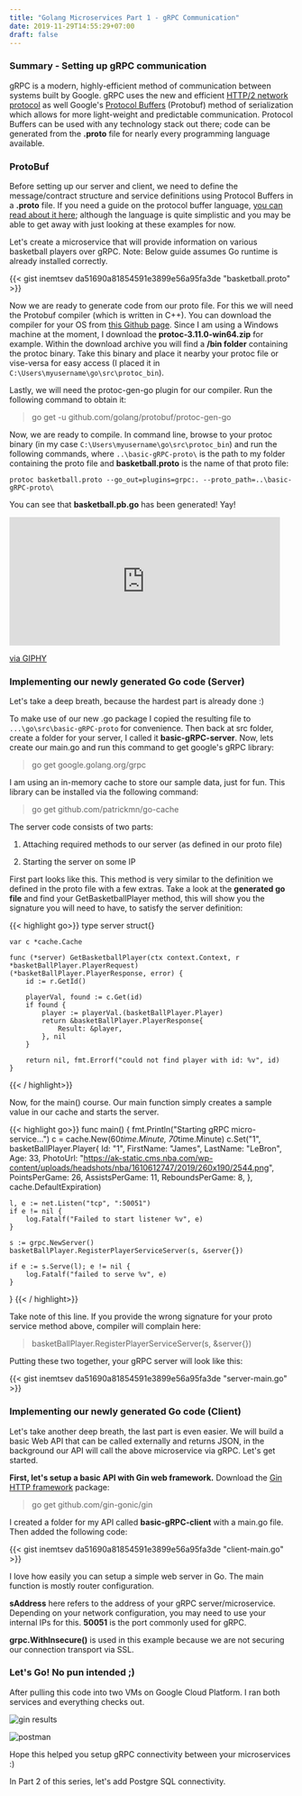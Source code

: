 ```yaml
---
title: "Golang Microservices Part 1 - gRPC Communication"
date: 2019-11-29T14:55:29+07:00
draft: false
---
```


### Summary - Setting up gRPC communication
gRPC is a modern, highly-efficient method of communication between systems built by Google. gRPC uses the new and efficient [HTTP/2 network protocol](https://en.wikipedia.org/wiki/HTTP/2) as well Google's [Protocol Buffers](https://en.wikipedia.org/wiki/Protocol_Buffers) (Protobuf) method of serialization which allows for more light-weight and predictable communication. Protocol Buffers can be used with any technology stack out there; code can be generated from the **.proto** file for nearly every programming language available. 

### ProtoBuf
Before setting up our server and client, we need to define the message/contract structure and service definitions using Protocol Buffers in a **.proto** file. If you need a guide on the protocol buffer language, [you can read about it here](https://developers.google.com/protocol-buffers/docs/proto3); although the language is quite simplistic and you may be able to get away with just looking at these examples for now. 

Let's create a microservice that will provide information on various basketball players over gRPC. Note: Below guide assumes Go runtime is already installed correctly. 

{{< gist inemtsev da51690a81854591e3899e56a95fa3de "basketball.proto" >}}

Now we are ready to generate code from our proto file. For this we will need the Protobuf compiler (which is written in C++). You can download the compiler for your OS from [this Github page](https://github.com/protocolbuffers/protobuf/releases). Since I am using a Windows machine at the moment, I download the **protoc-3.11.0-win64.zip** for example. Within the download archive you will find a **/bin folder** containing the protoc binary. Take this binary and place it nearby your protoc file or vise-versa for easy access (I placed it in `C:\Users\myusername\go\src\protoc_bin`). 

Lastly, we will need the protoc-gen-go plugin for our compiler. Run the following command to obtain it: 

> go get -u github.com/golang/protobuf/protoc-gen-go

Now, we are ready to compile. In command line, browse to your protoc binary (in my case `C:\Users\myusername\go\src\protoc_bin`) and run the following commands, where `..\basic-gRPC-proto\` is the path to my folder containing the proto file and **basketball.proto** is the name of that proto file: 

`protoc basketball.proto --go_out=plugins=grpc:. --proto_path=..\basic-gRPC-proto\`

You can see that **basketball.pb.go** has been generated! Yay! 

<iframe src="https://giphy.com/embed/axu6dFuca4HKM" width="480" height="228" frameBorder="0" class="giphy-embed" allowFullScreen></iframe><p><a href="https://giphy.com/gifs/axu6dFuca4HKM">via GIPHY</a></p>

### Implementing our newly generated Go code (Server)
Let's take a deep breath, because the hardest part is already done :)

To make use of our new .go package I copied the resulting file to `...\go\src\basic-gRPC-proto` for convenience. Then back at src folder, create a folder for your server, I called it **basic-gRPC-server**. Now, lets create our main.go and run this command to get google's gRPC library:

> go get google.golang.org/grpc

I am using an in-memory cache to store our sample data, just for fun. This library can be installed via the following command: 

> go get github.com/patrickmn/go-cache

The server code consists of two parts:

1) Attaching required methods to our server (as defined in our proto file) 

2) Starting the server on some IP

First part looks like this. This method is very similar to the definition we defined in the proto file with a few extras. Take a look at the **generated go file** and find your GetBasketballPlayer method, this will show you the signature you will need to have, to satisfy the server definition: 

{{< highlight go>}}
    type server struct{}
    
    var c *cache.Cache
    
    func (*server) GetBasketballPlayer(ctx context.Context, r *basketBallPlayer.PlayerRequest)     (*basketBallPlayer.PlayerResponse, error) {
    	id := r.GetId()
    
    	playerVal, found := c.Get(id)
    	if found {
    		player := playerVal.(basketBallPlayer.Player)
    		return &basketBallPlayer.PlayerResponse{
    			Result: &player,
    		}, nil
    	}
    
    	return nil, fmt.Errorf("could not find player with id: %v", id)
    }
{{< / highlight>}}

Now, for the main() course. Our main function simply creates a sample value in our cache and starts the server. 

{{< highlight go>}}
func main() {
	fmt.Println("Starting gRPC micro-service...")
	c = cache.New(60*time.Minute, 70*time.Minute)
	c.Set("1", basketBallPlayer.Player{
		Id:              "1",
		FirstName:       "James",
		LastName:        "LeBron",
		Age:             33,
		PhotoUrl:        "https://ak-static.cms.nba.com/wp-content/uploads/headshots/nba/1610612747/2019/260x190/2544.png",
		PointsPerGame:   26,
		AssistsPerGame:  11,
		ReboundsPerGame: 8,
	}, cache.DefaultExpiration)

	l, e := net.Listen("tcp", ":50051")
	if e != nil {
		log.Fatalf("Failed to start listener %v", e)
	}

	s := grpc.NewServer()
	basketBallPlayer.RegisterPlayerServiceServer(s, &server{})

	if e := s.Serve(l); e != nil {
		log.Fatalf("failed to serve %v", e)
	}
}
{{< / highlight>}}

Take note of this line. If you provide the wrong signature for your proto service method above, compiler will complain here: 

> basketBallPlayer.RegisterPlayerServiceServer(s, &server{})

Putting these two together, your gRPC server will look like this:

{{< gist inemtsev da51690a81854591e3899e56a95fa3de "server-main.go" >}}

### Implementing our newly generated Go code (Client)
Let's take another deep breath, the last part is even easier. We will build a basic Web API that can be called externally and returns JSON, in the background our API will call the above microservice via gRPC. Let's get started. 

**First, let's setup a basic API with Gin web framework.**
Download the [Gin HTTP framework](https://github.com/gin-gonic/gin) package: 

> go get github.com/gin-gonic/gin

I created a folder for my API called **basic-gRPC-client** with a main.go file. Then added the following code: 

{{< gist inemtsev da51690a81854591e3899e56a95fa3de "client-main.go" >}}

I love how easily you can setup a simple web server in Go. The main function is mostly router configuration. 

**sAddress** here refers to the address of your gRPC server/microservice. Depending on your network configuration, you may need to use your internal IPs for this. **50051** is the port commonly used for gRPC. 

**grpc.WithInsecure()** is used in this example because we are not securing our connection transport via SSL. 

### Let's Go! No pun intended ;)
After pulling this code into two VMs on Google Cloud Platform. I ran both services and everything checks out. 

<p><img src="../img/golang-microservices-gRPC-communication/200-result.PNG" alt="gin results"/></p>
<p><img src="../img/golang-microservices-gRPC-communication/postman-checks-out.PNG" alt="postman"/></p>

Hope this helped you setup gRPC connectivity between your microservices :)

In Part 2 of this series, let's add Postgre SQL connectivity. 
